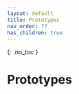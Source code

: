 ```yaml
---
layout: default
title: Prototypes
nav_order: 77
has_children: true
---
```


{: .no_toc }

# Prototypes
